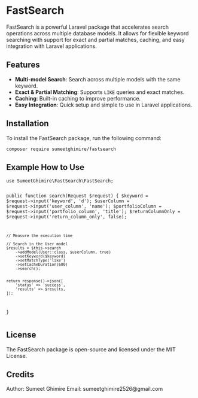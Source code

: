 # FastSearch

FastSearch is a powerful Laravel package that accelerates search operations across multiple database models. It allows for flexible keyword searching with support for exact and partial matches, caching, and easy integration with Laravel applications.

## Features

- **Multi-model Search**: Search across multiple models with the same keyword.
- **Exact & Partial Matching**: Supports `LIKE` queries and exact matches.
- **Caching**: Built-in caching to improve performance.
- **Easy Integration**: Quick setup and simple to use in Laravel applications.
  
## Installation

To install the FastSearch package, run the following command:

<code><pre>composer require sumeetghimire/fastsearch</pre></code>


<h2>Example How to Use</h2>
<code><pre>
use SumeetGhimire\FastSearch\FastSearch;

public function search(Request $request)
{
    $keyword = $request->input('keyword', 'd');
    $userColumn = $request->input('user_column', 'name'); 
    $portfolioColumn = $request->input('portfolio_column', 'title'); 
    $returnColumnOnly = $request->input('return_column_only', false); 

    // Measure the execution time

    // Search in the User model
    $results = $this->search
        ->addModel(User::class, $userColumn, true)
        ->setKeyword($keyword)
        ->setMatchType('like') 
        ->setCacheDuration(600)
        ->search();


    return response()->json([
        'status' => 'success',
        'results' => $results,
    ]);
}
</pre></code>


<h2>License</h2>

The FastSearch package is open-source and licensed under the MIT License.

<h2>Credits</h2>
Author: Sumeet Ghimire
Email: sumeetghimire2526@gmail.com